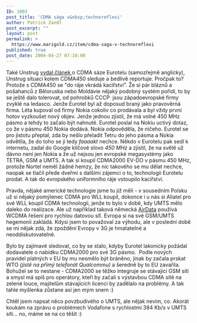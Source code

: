 ```yaml
---
ID: 1003
post_title: 'CDMA sága v&nbsp;technoreflexi'
author: Patrick Zandl
post_excerpt: ""
layout: post
permalink: >
  https://www.marigold.cz/item/cdma-saga-v-technoreflexi
published: true
post_date: 2004-04-27 07:10:00
---
```

<P>Také Unstrug <A href="http://semania.odblokovani.biz/index.php?option=content&amp;task=view&amp;id=72&amp;Itemid=2" target=_blank>vydal článek </A>o CDMA sáze Eurotelu (samozřejmě anglicky), Unstrug situaci kolem CDMA450 sleduje a bedlivě reportuje. Pročpak to? Protože s CDMA450 se "do ráje vkrádá kacířství". Že si pár bláznů a pošahanců z Běloruska nebo Moldávie nějaký podobný systém pořídí, to by se ještě dalo tolerovat, od pohrobků CCCP&#160;&#160;jsou západoevropské firmy zvyklé na ledasco. Jenže Eurotel byl až doposud braný jako pravověrná firma. Léta kupoval od firmy Nokia cokoliv co prodávala a byl vždy první hotov vyzkoušet nový objev. Jenže jednou zjistil, že má volné 450 MHz pásmo a tehdy to začalo být nahnuté. Eurotel poslal na Nokiu uctivý dotaz, co že v pásmu 450 Nokia dodává. Nokia odpověděla, že ničeho. Eurotel se pro jistotu přeptal, zda by nešlo přeladit Tetru do jeho pásma a Nokia odvětila, že do toho se jí tedy <EM>faaaakt</EM> nechce. Někdo v Eurotelu pak sedl k internetu, zadal do Google klíčové slovo <EM>450 MHz</EM> a zjistil, že na světě už dávno není jen Nokia a že už nejsou jen evropské megasystémy jako TETRA, GSM a UMTS. A tak si koupil CDMA2000 EV-DO v pásmu 450 MHz, protože Nortel neměl žádné hemzy, že nic takového se mu dělat nechce, naopak se tlačil přede dveřmi s dalšími zájemci o to, technologii Eurotelu prodat. A tak do evropského uniformního ráje vstoupilo kacířství. </P>
<P>Pravda, nějaké americké technologie jsme tu již měli - v sousedním Polsku už si nějaký pomýlenec CDMA pro WLL koupil, dokonce i u nás si Aliatel pro své WLL koupil CDMA technologii, jenže to bylo v době, kdy UMTS mělo daleko do realizace. Ale už například taková německá <A href="http://www.airdata.ag/" target=_blank>AirData</A> používá WCDMA řešení pro rychlou datovou síť. Evropa si na své GSM/UMTS hegemonii zakládá. Kdysi jsem to považoval za výhodu, ale v poslední době se mi nějak zdá, že zpoždění Evropy v 3G je hmatatelné a neoddiskutovatelné.</P>
<P>Bylo by zajímavé sledovat, co by se stalo, kdyby Eurotel lakonicky požádal dodavatele o nabídku CDMA2000 pro své 3G pásmo. &#160;Podle nových pravidel platných v EU by mu nesmělo být bráněno, jinak by začala prskat WTO <EM>(jistě na přímý telefonát Qualcommu)</EM> a šeredně by to EU zavařila. Bohužel se to nestane - CDMA2000 se těžko integruje se stávající GSM sítí a smysl má spíš pro operátory, kteří by začali s výstavbou CDMA sítě na zelené louce, majitelům stávajících licencí by zadělalo na problémy. A tak tahle myšlenka zůstane asi jen mým snem :)</P>
<P>Chtěl jsem napsat něco povzbudivého o UMTS, ale nějak nevím, co. Akorát koukám na zprávu o problémech&#160;Vodafone s rychlostmi 384 Kb/s v UMTS síti... no, máme se na co těšit :)&#160;</P>